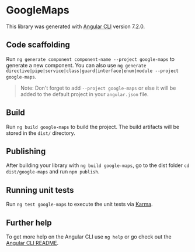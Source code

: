 # GoogleMaps

This library was generated with [Angular CLI](https://github.com/angular/angular-cli) version 7.2.0.

## Code scaffolding

Run `ng generate component component-name --project google-maps` to generate a new component. You can also use `ng generate directive|pipe|service|class|guard|interface|enum|module --project google-maps`.
> Note: Don't forget to add `--project google-maps` or else it will be added to the default project in your `angular.json` file. 

## Build

Run `ng build google-maps` to build the project. The build artifacts will be stored in the `dist/` directory.

## Publishing

After building your library with `ng build google-maps`, go to the dist folder `cd dist/google-maps` and run `npm publish`.

## Running unit tests

Run `ng test google-maps` to execute the unit tests via [Karma](https://karma-runner.github.io).

## Further help

To get more help on the Angular CLI use `ng help` or go check out the [Angular CLI README](https://github.com/angular/angular-cli/blob/master/README.md).
